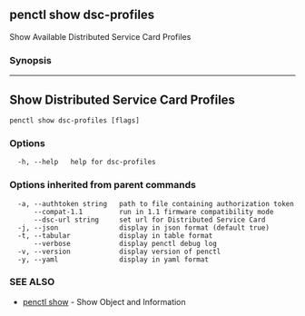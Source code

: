 ## penctl show dsc-profiles

Show Available Distributed Service Card Profiles

### Synopsis



----------------------------
 Show Distributed Service Card Profiles 
----------------------------


```
penctl show dsc-profiles [flags]
```

### Options

```
  -h, --help   help for dsc-profiles
```

### Options inherited from parent commands

```
  -a, --authtoken string   path to file containing authorization token
      --compat-1.1         run in 1.1 firmware compatibility mode
      --dsc-url string     set url for Distributed Service Card
  -j, --json               display in json format (default true)
  -t, --tabular            display in table format
      --verbose            display penctl debug log
  -v, --version            display version of penctl
  -y, --yaml               display in yaml format
```

### SEE ALSO
* [penctl show](penctl_show.md)	 - Show Object and Information

